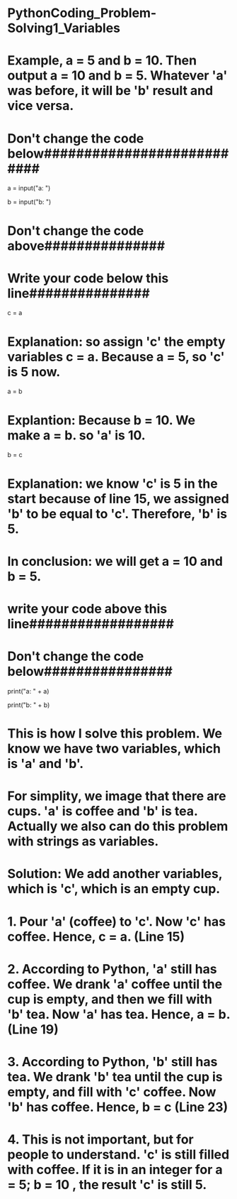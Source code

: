 # PythonCoding_Problem-Solving1_Variables

# Example, a = 5 and b = 10. Then output a = 10 and b = 5. Whatever 'a' was before, it  will be 'b' result and vice versa. 

# Don't change the code below###########################

a = input("a: ")

b = input("b: ")

# Don't change the code above###############

# Write your code below this line###############

c = a

# Explanation: so assign 'c' the empty variables c = a. Because a = 5, so 'c' is 5 now.

a = b

# Explantion: Because b = 10. We make a = b. so 'a' is 10. 

b = c

# Explanation: we know 'c' is 5 in the start because of line 15, we assigned 'b' to be equal to 'c'. Therefore, 'b' is 5.

# In conclusion: we will get a = 10 and b = 5. 

# write your code above this line##################

# Don't change the code below################

print("a: " + a)

print("b: " + b)

# This is how I solve this problem. We know we have two variables, which is 'a' and 'b'.

# For simplity, we image that there are cups. 'a' is coffee and 'b' is tea. Actually we also can do this problem with strings as variables.

# Solution: We add another variables, which is 'c', which is an empty cup. 

# 1. Pour 'a' (coffee) to 'c'. Now 'c' has coffee. Hence, c = a. (Line 15)

# 2. According to Python, 'a' still has coffee. We drank 'a' coffee until the cup is empty, and then we fill with 'b' tea. Now 'a' has tea. Hence, a = b. (Line 19)

# 3. According to Python, 'b' still has tea. We drank 'b' tea until the cup is empty, and fill with 'c' coffee. Now 'b' has coffee. Hence, b = c (Line 23)

# 4. This is not important, but for people to understand. 'c' is still filled with coffee. If it is in an integer for a = 5; b = 10 , the result 'c' is still 5. 
